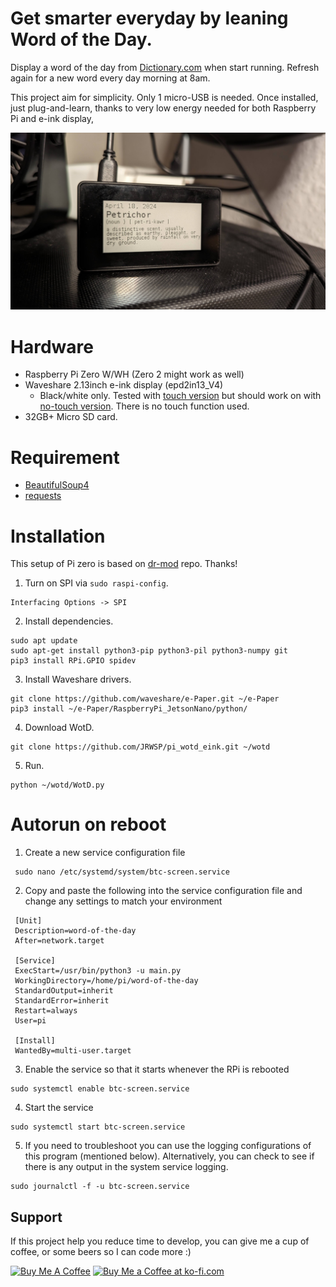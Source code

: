 # Get smarter everyday by leaning Word of the Day.

Display a word of the day from [Dictionary.com](https://www.dictionary.com/e/word-of-the-day/) when start running. 
Refresh again for a new word every day morning at 8am. 

This project aim for simplicity. Only 1 micro-USB is needed. Once installed, just plug-and-learn, thanks to very low energy needed for both Raspberry Pi and e-ink display, 

![wotd picture](/wotd_picture.jpg)

# Hardware
- Raspberry Pi Zero W/WH (Zero 2 might work as well)
- Waveshare 2.13inch e-ink display (epd2in13_V4)
  - Black/white only. Tested with [touch version](https://www.waveshare.com/product/2.13inch-touch-e-paper-hat-with-case.htm) but should work on with [no-touch version](https://www.waveshare.com/product/2.13inch-e-paper-hat.htm). There is no touch function used.
- 32GB+ Micro SD card.
# Requirement
- [BeautifulSoup4](https://pypi.org/project/beautifulsoup4/)
- [requests](https://pypi.org/project/requests/)
# Installation
This setup of Pi zero is based on [dr-mod](https://github.com/dr-mod/zero-btc-screen) repo. Thanks!
1. Turn on SPI via `sudo raspi-config`.
  ```
  Interfacing Options -> SPI
  ```
2. Install dependencies.
  ```
  sudo apt update
  sudo apt-get install python3-pip python3-pil python3-numpy git
  pip3 install RPi.GPIO spidev
  ```
3. Install Waveshare drivers.
  ```
  git clone https://github.com/waveshare/e-Paper.git ~/e-Paper
  pip3 install ~/e-Paper/RaspberryPi_JetsonNano/python/
  ```
4. Download WotD.
  ```
  git clone https://github.com/JRWSP/pi_wotd_eink.git ~/wotd
  ```
5. Run.
  ```
  python ~/wotd/WotD.py
  ```
# Autorun on reboot
1. Create a new service configuration file
  ```
   sudo nano /etc/systemd/system/btc-screen.service
  ```
2. Copy and paste the following into the service configuration file and change any settings to match your environment
  ```
   [Unit]
   Description=word-of-the-day
   After=network.target
  
   [Service]
   ExecStart=/usr/bin/python3 -u main.py
   WorkingDirectory=/home/pi/word-of-the-day
   StandardOutput=inherit
   StandardError=inherit
   Restart=always
   User=pi
  
   [Install]
   WantedBy=multi-user.target
  ```
3. Enable the service so that it starts whenever the RPi is rebooted
  ```
  sudo systemctl enable btc-screen.service
  ```
4. Start the service
  ```
  sudo systemctl start btc-screen.service
  ```
5. If you need to troubleshoot you can use the logging configurations of this program (mentioned below). Alternatively, you can check to see if there is any output in the system service logging.
  ```
  sudo journalctl -f -u btc-screen.service
  ```

## Support
If this project help you reduce time to develop, you can give me a cup of coffee, or some beers so I can code more :)

<a href="https://www.buymeacoffee.com/jrwsp" target="_blank"><img src="https://cdn.buymeacoffee.com/buttons/v2/default-yellow.png" alt="Buy Me A Coffee" style="height: 30px !important;width: 108px !important;" ></a>
<a href='https://ko-fi.com/R5R5R7C6Y' target='_blank'><img height='30' style='border:0px;height:30px;' src='https://storage.ko-fi.com/cdn/kofi2.png?v=3' border='0' alt='Buy Me a Coffee at ko-fi.com' /></a>

